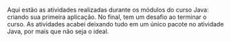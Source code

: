 Aqui estão as atividades realizadas durante os módulos do curso Java: criando sua primeira aplicação. No final, tem um desafio ao terminar o curso.
As atividades acabei deixando tudo em um único pacote no atividade Java, por mais que não seja o ideal.  
